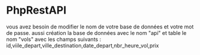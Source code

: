 # PhpRestAPI
 
vous avez besoin de modifier le nom de votre base de données et votre mot de passe. aussi création la base de données avec le nom "api" et table le nom "vols" avec les champs suivants : id,viile_depart,ville_destination,date_depart,nbr_heure_vol,prix
